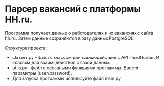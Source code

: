 # Парсер вакансий с платформы HH.ru.
Программа получает данные о работодателях и их вакансиях с сайта hh.ru. Затем данные сохраняются в базу данных PostgreSQL. 

Структура проекта:

- classes.py - файл с классом для взаимодействия с API HeadHunter. И классом для взаимодействия с базой данных.
- utils.py - файл с основными функциями программы. Ввести параметры (user/password).
- Для запуска программы используйте файл main.py